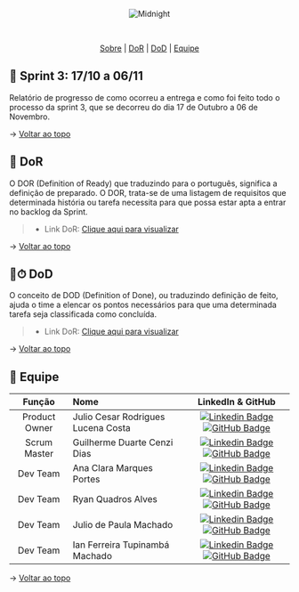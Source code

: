 <div align="center">
    
![Midnight](https://user-images.githubusercontent.com/79495727/186236948-b6e259f5-b2ba-44c6-844c-ffe2eb2b0fbf.png)
</div>
<br id="topo">
<p align="center">
    <a href="#sobre">Sobre</a>  |  
    <a href="#DoR">DoR</a>  |  
    <a href="#DoD">DoD</a>  |  
    <a href="#equipe">Equipe</a>
</p>
   
<span id="sobre">

## :bookmark_tabs: Sprint 3: 17/10 a 06/11
Relatório de progresso de como ocorreu a entrega e como foi feito todo o processo da sprint 3, que se decorreu do dia 17 de Outubro a 06 de Novembro.

    
→ [Voltar ao topo](#topo)
    
<span id="DoR">

## 📝 DoR
    
O DOR (Definition of Ready) que traduzindo para o português, significa a definição de preparado.  O DOR, trata-se de uma listagem de requisitos que determinada história ou tarefa necessita para que possa estar apta a entrar no backlog da Sprint. 
    
> - Link DoR: [Clique aqui para visualizar](https://github.com/MidNight-Tecnology/API-MidAll-2022.2/blob/Sprint-3/DoR.md)

</div>
  
→ [Voltar ao topo](#topo)

<span id="DoD">

## 📝⏱ DoD
O conceito de DOD (Definition of Done), ou traduzindo definição de feito, ajuda o time a elencar os pontos necessários para que uma determinada tarefa seja classificada como concluída.
    
> - Link DoR: [Clique aqui para visualizar](https://github.com/MidNight-Tecnology/API-MidAll-2022.2/blob/Sprint-3/DoD.md)

</div>
  
→ [Voltar ao topo](#topo)


<span id="equipe">

## :busts_in_silhouette: Equipe

|    Função     | Nome                                  |                                                                                                                                                      LinkedIn & GitHub                                                                                                                                                      |
| :-----------: | :------------------------------------ | :-------------------------------------------------------------------------------------------------------------------------------------------------------------------------------------------------------------------------------------------------------------------------------------------------------------------------: |
| Product Owner | Julio Cesar Rodrigues Lucena Costa           |     [![Linkedin Badge](https://img.shields.io/badge/Linkedin-blue?style=flat-square&logo=Linkedin&logoColor=white)](https://www.linkedin.com/in/julio-lucena-2001) [![GitHub Badge](https://img.shields.io/badge/GitHub-111217?style=flat-square&logo=github&logoColor=white)](https://github.com/JulioL2001)              |
| Scrum Master  | Guilherme Duarte Cenzi Dias |      [![Linkedin Badge](https://img.shields.io/badge/Linkedin-blue?style=flat-square&logo=Linkedin&logoColor=white)](https://www.linkedin.com/in/guilherme-duarte-cenzi-dias-9737621b6) [![GitHub Badge](https://img.shields.io/badge/GitHub-111217?style=flat-square&logo=github&logoColor=white)](https://github.com/Guilhermedcdias)     |
|   Dev Team    | Ana Clara Marques Portes               |         [![Linkedin Badge](https://img.shields.io/badge/Linkedin-blue?style=flat-square&logo=Linkedin&logoColor=white)]() [![GitHub Badge](https://img.shields.io/badge/GitHub-111217?style=flat-square&logo=github&logoColor=white)](https://github.com/AnaMarks)        |
|   Dev Team    | Ryan Quadros Alves                 |   [![Linkedin Badge](https://img.shields.io/badge/Linkedin-blue?style=flat-square&logo=Linkedin&logoColor=white)](https://www.linkedin.com/in/ryan-alves-661ba823b) [![GitHub Badge](https://img.shields.io/badge/GitHub-111217?style=flat-square&logo=github&logoColor=white)](https://github.com/XLryan246)   |
|   Dev Team    | Julio de Paula Machado       |           [![Linkedin Badge](https://img.shields.io/badge/Linkedin-blue?style=flat-square&logo=Linkedin&logoColor=white)]() [![GitHub Badge](https://img.shields.io/badge/GitHub-111217?style=flat-square&logo=github&logoColor=white)](https://github.com/JulioPm142)          |
|   Dev Team    | Ian Ferreira Tupinambá Machado       |        [![Linkedin Badge](https://img.shields.io/badge/Linkedin-blue?style=flat-square&logo=Linkedin&logoColor=white)](https://www.linkedin.com/in/itupii) [![GitHub Badge](https://img.shields.io/badge/GitHub-111217?style=flat-square&logo=github&logoColor=white)](https://github.com/itupii)            |


→ [Voltar ao topo](#topo)
